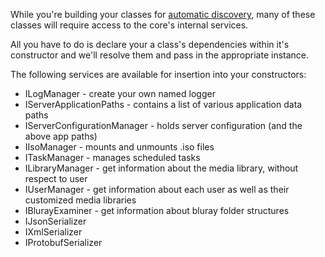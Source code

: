 While you're building your classes for [automatic discovery](https://github.com/MediaBrowser/MediaBrowser/wiki/Automatic-Type-Discovery), many of these classes will require access to the core's internal services.

All you have to do is declare your a class's dependencies within it's constructor and we'll resolve them and pass in the appropriate instance.

The following services are available for insertion into your constructors:

* ILogManager - create your own named logger
* IServerApplicationPaths - contains a list of various application data paths
* IServerConfigurationManager - holds server configuration (and the above app paths)
* IIsoManager - mounts and unmounts .iso files
* ITaskManager - manages scheduled tasks
* ILibraryManager - get information about the media library, without respect to user
* IUserManager - get information about each user as well as their customized media libraries
* IBlurayExaminer - get information about bluray folder structures
* IJsonSerializer
* IXmlSerializer
* IProtobufSerializer